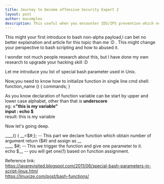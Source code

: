 ```yaml
---
title: Journey to become offensive Security Expert 2
layout: post
author: mucomplex
description: This useful when you encounter IDS/IPS prevention which need to bypass command execution.
---
```


This might your first introduce to bash non-alpha payload,I can bet no better explaination and article for this topic than me :D . This might change your perspective to bash scripting and how to abused it.<br>

I wonder not much people research about this, but I have done my own research to upgrade your hacking skill :D <br>

Let me introduce you list of special bash parameter used in Unix.


Now,you need to know how to initialize function in single line cmd shell: <br>
function\_name () { commands; } <br>

As you know declaration of function variable can be start by upper and lower case alphabet, other than that is <b>underscore</b> <br>
eg: __="this is my variable"<br>
input : echo $__ <br>
result: this is my variable <br>

Now let's going deep.<br>

\_\_\_\_()    {    \_\_=$#;}; -- This part we declare function which obtain number of argument return ($#) and assign as \_\_ <br>
\_\_\_\_    $#;		-- This we trigger the function and give one parameter to it. <br>
echo $\_\_ 		-- you will get one(1) based on function assignment. <br>






Reference link: <br>
https://javarevisited.blogspot.com/2011/06/special-bash-parameters-in-script-linux.html <br>
https://linuxize.com/post/bash-functions/ <br>


